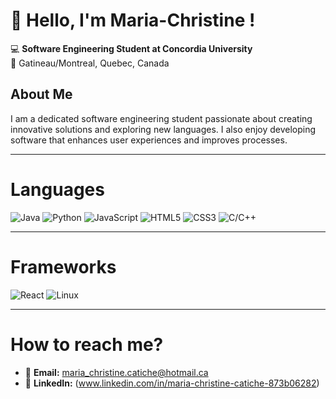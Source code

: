 # 👋 Hello, I'm Maria-Christine !

💻 **Software Engineering Student at Concordia University**  
📍 Gatineau/Montreal, Quebec, Canada  

## About Me
I am a dedicated software engineering student passionate about creating innovative solutions and exploring new languages. I also enjoy developing software that enhances user experiences and improves processes.

---

# Languages
![Java](https://img.shields.io/badge/Java-%23ED8B00.svg?style=for-the-badge&logo=java&logoColor=white)
![Python](https://img.shields.io/badge/Python-%233776AB.svg?style=for-the-badge&logo=python&logoColor=white)
![JavaScript](https://img.shields.io/badge/JavaScript-%23F7DF1E.svg?style=for-the-badge&logo=javascript&logoColor=black)
![HTML5](https://img.shields.io/badge/HTML5-%23E34F26.svg?style=for-the-badge&logo=html5&logoColor=white)
![CSS3](https://img.shields.io/badge/CSS3-%231572B6.svg?style=for-the-badge&logo=css3&logoColor=white)
![C/C++](https://img.shields.io/badge/C/C++-%2300599C.svg?style=for-the-badge&logo=c%2B%2B&logoColor=white)

---

# Frameworks
![React](https://img.shields.io/badge/React-%2361DAFB.svg?style=for-the-badge&logo=react&logoColor=black)
![Linux](https://img.shields.io/badge/Linux-%23FCC624.svg?style=for-the-badge&logo=linux&logoColor=black) 

--- 
# How to reach me?
- 📧 **Email:** maria_christine.catiche@hotmail.ca 
- 💼 **LinkedIn:** (www.linkedin.com/in/maria-christine-catiche-873b06282)


